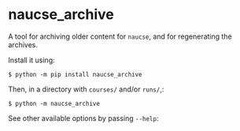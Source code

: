 # naucse_archive

A tool for archiving older content for `naucse`, and for regenerating
the archives.

Install it using:

    $ python -m pip install naucse_archive

Then, in a directory with `courses/` and/or `runs/`,:

    $ python -m naucse_archive

See other available options by passing `--help`:
